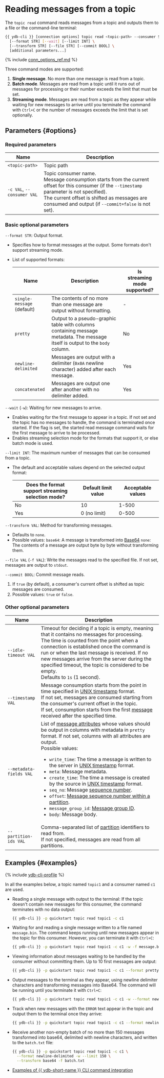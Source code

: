 # Reading messages from a topic

The `topic read` command reads messages from a topic and outputs them to a file or the command-line terminal:

```bash
{{ ydb-cli }} [connection options] topic read <topic-path> --consumer STR \
  [--format STR] [--wait] [--limit INT] \
  [--transform STR] [--file STR] [--commit BOOL] \
  [additional parameters...]
```

{% include [conn_options_ref.md](commands/_includes/conn_options_ref.md) %}

Three command modes are supported:

1. **Single message**. No more than one message is read from a topic.
2. **Batch mode**. Messages are read from a topic until it runs out of messages for processing or their number exceeds the limit that must be set.
3. **Streaming mode**. Messages are read from a topic as they appear while waiting for new messages to arrive until you terminate the command with `Ctrl+C` or the number of messages exceeds the limit that is set optionally.

## Parameters {#options}

### Required parameters

| Name | Description |
| ---|--- |
| `<topic-path>` | Topic path |
| `-c VAL`, `--consumer VAL` | Topic consumer name.<br/>Message consumption starts from the current offset for this consumer (if the `--timestamp` parameter is not specified).<br/>The current offset is shifted as messages are consumed and output (if `--commit=false` is not set). |

### Basic optional parameters

`--format STR`: Output format.

- Specifies how to format messages at the output. Some formats don't support streaming mode.
- List of supported formats:

   | Name | Description | Is<br/>streaming mode supported? |
   | ---|---|--- |
   | `single-message`<br/>(default) | The contents of no more than one message are output without formatting. | - |
   | `pretty` | Output to a pseudo-graphic table with columns containing message metadata. The message itself is output to the `body` column. | No |
   | `newline-delimited` | Messages are output with a delimiter (`0x0A` newline character) added after each message. | Yes |
   | `concatenated` | Messages are output one after another with no delimiter added. | Yes |

`--wait` (`-w`): Waiting for new messages to arrive.

- Enables waiting for the first message to appear in a topic. If not set and the topic has no messages to handle, the command is terminated once started. If the flag is set, the started read message command waits for the first message to arrive to be processed.
- Enables streaming selection mode for the formats that support it, or else batch mode is used.

`--limit INT`: The maximum number of messages that can be consumed from a topic.

- The default and acceptable values depend on the selected output format:

   | Does the format<br/>support streaming selection mode? | Default limit value | Acceptable values |
   | ---|---|--- |
   | No | 10 | 1-500 |
   | Yes | 0 (no limit) | 0-500 |

`--transform VAL`: Method for transforming messages.

- Defaults to `none`.
- Possible values:
   `base64`: A message is transformed into [Base64](https://ru.wikipedia.org/wiki/Base64)
   `none`: The contents of a message are output byte by byte without transforming them.

`--file VAL` (`-f VAL`): Write the messages read to the specified file. If not set, messages are output to `stdout`.

`--commit BOOL`: Commit message reads.

1. If `true` (by default), a consumer's current offset is shifted as topic messages are consumed.
2. Possible values: `true` or `false`.

### Other optional parameters

| Name | Description |
| ---|--- |
| `--idle-timeout VAL` | Timeout for deciding if a topic is empty, meaning that it contains no messages for processing. <br/>The time is counted from the point when a connection is established once the command is run or when the last message is received. If no new messages arrive from the server during the specified timeout, the topic is considered to be empty.<br/>Defaults to `1s` (1 second). |
| `--timestamp VAL` | Message consumption starts from the point in time specified in [UNIX timestamp](https://en.wikipedia.org/wiki/Unix_time) format.<br/>If not set, messages are consumed starting from the consumer's current offset in the topic.<br/>If set, consumption starts from the first [message](../../concepts/topic.md#message) received after the specified time. |
| `--metadata-fields VAL` | List of [message attributes](../../concepts/topic.md#message) whose values should be output in columns with metadata in `pretty` format. If not set, columns with all attributes are output. <br/>Possible values:<ul><li>`write_time`: The time a message is written to the server in [UNIX timestamp](https://en.wikipedia.org/wiki/Unix_time) format.</li><li>`meta`: Message metadata.</li><li>`create_time`: The time a message is created by the source in [UNIX timestamp](https://en.wikipedia.org/wiki/Unix_time) format.</li><li>`seq_no`: Message [sequence number](../../concepts/topic.md#seqno).</li><li>`offset`: [Message sequence number within a partition](../../concepts/topic.md#offset).</li><li>`message_group_id`: [Message group ID](../../concepts/topic.md#producer-id).</li><li>`body`: Message body.</li></ul> |
| `--partition-ids VAL` | Comma-separated list of [partition](../../concepts/topic.md#partitioning) identifiers to read from.<br/>If not specified, messages are read from all partitions. |

## Examples {#examples}

{% include [ydb-cli-profile](../../_includes/ydb-cli-profile.md) %}

In all the examples below, a topic named `topic1` and a consumer named `c1` are used.

* Reading a single message with output to the terminal: If the topic doesn't contain new messages for this consumer, the command terminates with no data output:

   ```bash
   {{ ydb-cli }} -p quickstart topic read topic1 -c c1
   ```

* Waiting for and reading a single message written to a file named `message.bin`. The command keeps running until new messages appear in the topic for this consumer. However, you can terminate it with `Ctrl+C`:

   ```bash
   {{ ydb-cli }} -p quickstart topic read topic1 -c c1 -w -f message.bin
   ```

* Viewing information about messages waiting to be handled by the consumer without committing them. Up to 10 first messages are output:

   ```bash
   {{ ydb-cli }} -p quickstart topic read topic1 -c c1 --format pretty --commit false
   ```

* Output messages to the terminal as they appear, using newline delimiter characters and transforming messages into Base64. The command will be running until you terminate it with `Ctrl+C`:

   ```bash
   {{ ydb-cli }} -p quickstart topic read topic1 -c c1 -w --format newline-delimited --transform base64
   ```

* Track when new messages with the `ERROR` text appear in the topic and output them to the terminal once they arrive:

   ```bash
   {{ ydb-cli }} -p quickstart topic read topic1 -c c1 --format newline-delimited -w | grep ERROR
   ```

* Receive another non-empty batch of no more than 150 messages transformed into base64, delimited with newline characters, and written to the `batch.txt` file:

   ```bash
   {{ ydb-cli }} -p quickstart topic read topic1 -c c1 \
     --format newline-delimited -w --limit 150 \
     --transform base64 -f batch.txt
   ```

* [Examples of {{ ydb-short-name }} CLI command integration](topic-pipeline.md)
